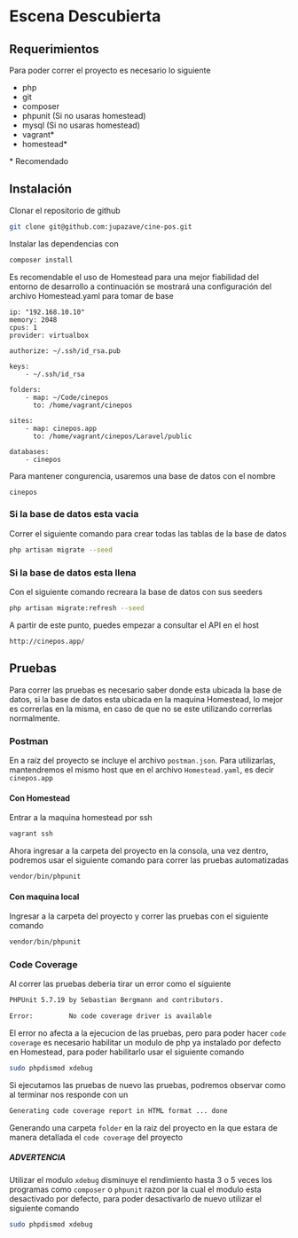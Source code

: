 # Escena Descubierta

## Requerimientos

Para poder correr el proyecto es necesario lo siguiente

* php
* git
* composer
* phpunit (Si no usaras homestead)
* mysql (Si no usaras homestead)
* vagrant*
* homestead*

\* Recomendado

## Instalación

Clonar el repositorio de github

```bash
git clone git@github.com:jupazave/cine-pos.git
```

Instalar las dependencias con

```bash
composer install

```

Es recomendable el uso de Homestead para una mejor fiabilidad del entorno de desarrollo a continuación se mostrará una configuración del archivo Homestead.yaml para tomar de base

```text
ip: "192.168.10.10"
memory: 2048
cpus: 1
provider: virtualbox

authorize: ~/.ssh/id_rsa.pub

keys:
    - ~/.ssh/id_rsa

folders:
    - map: ~/Code/cinepos
      to: /home/vagrant/cinepos

sites:
    - map: cinepos.app
      to: /home/vagrant/cinepos/Laravel/public

databases:
    - cinepos
```

Para mantener congurencia, usaremos una base de datos con el nombre 

```text
cinepos
```

### Si la base de datos esta vacia

Correr el siguiente comando para crear todas las tablas de la base de datos

```bash
php artisan migrate --seed
```

### Si la base de datos esta llena

Con el siguiente comando recreara la base de datos con sus seeders 

```bash
php artisan migrate:refresh --seed
```

A partir de este punto, puedes empezar a consultar el API en el host

```text
http://cinepos.app/
```

## Pruebas

Para correr las pruebas es necesario saber donde esta ubicada la base de datos, si la base de datos esta ubicada en la maquina Homestead, lo mejor es correrlas en la misma, en caso de que no se este utilizando correrlas normalmente.

### Postman

En a raíz del proyecto se incluye el archivo `postman.json`. Para utilizarlas, mantendremos el mismo host que en el archivo `Homestead.yaml`, es decir `cinepos.app`

#### Con Homestead

Entrar a la maquina homestead por ssh

```bash
vagrant ssh
```

Ahora ingresar a la carpeta del proyecto en la consola, una vez dentro, podremos usar el siguiente comando para correr las pruebas automatizadas

```bash
vendor/bin/phpunit
```

#### Con maquina local

Ingresar a la carpeta del proyecto y correr las pruebas con el siguiente comando

```bash
vendor/bin/phpunit
```

### Code Coverage 

Al correr las pruebas deberia tirar un error como el siguiente

```bash
PHPUnit 5.7.19 by Sebastian Bergmann and contributors.

Error:         No code coverage driver is available
```

El error no afecta a la ejecucion de las pruebas, pero para poder hacer `code coverage` es necesario habilitar un modulo de php ya instalado por defecto en Homestead, para poder habilitarlo usar el siguiente comando

```bash
sudo phpdismod xdebug
```

Si ejecutamos las pruebas de nuevo las pruebas, podremos observar como al terminar nos responde con un
 
```bash
Generating code coverage report in HTML format ... done
``` 

Generando una carpeta `folder` en la raiz del proyecto en la que estara de manera detallada el `code coverage` del proyecto

##### ADVERTENCIA

Utilizar el modulo `xdebug` disminuye el rendimiento hasta 3 o 5 veces los programas como `composer` o `phpunit` razon por la cual el modulo esta desactivado por defecto, para poder desactivarlo de nuevo utilizar el siguiente comando
 
 ```bash
 sudo phpdismod xdebug
 ```